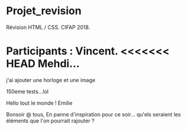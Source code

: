 # Projet_revision

Révision HTML / CSS. 
CIFAP 2018.

Participants :
Vincent.
<<<<<<< HEAD
Mehdi...
=======


j'ai ajouter une horloge et une image 

150eme tests...lol

Hello tout le monde ! Emilie

Bonsoir @ tous,
En panne d'inspiration pour ce soir...
qu'els seraient les éléments que l'on pourrait rajouter ?